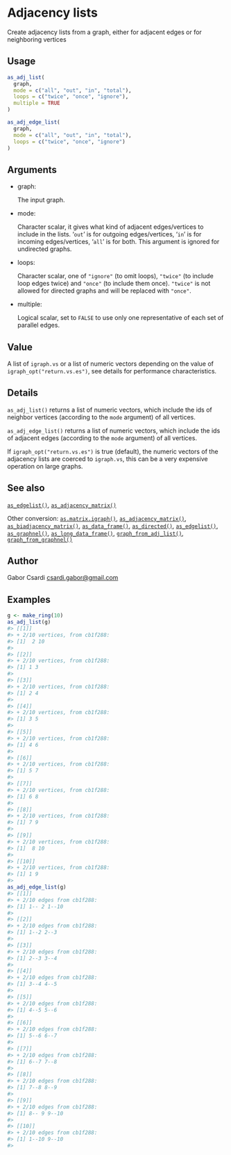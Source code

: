 # Adjacency lists

Create adjacency lists from a graph, either for adjacent edges or for
neighboring vertices

## Usage

``` r
as_adj_list(
  graph,
  mode = c("all", "out", "in", "total"),
  loops = c("twice", "once", "ignore"),
  multiple = TRUE
)

as_adj_edge_list(
  graph,
  mode = c("all", "out", "in", "total"),
  loops = c("twice", "once", "ignore")
)
```

## Arguments

- graph:

  The input graph.

- mode:

  Character scalar, it gives what kind of adjacent edges/vertices to
  include in the lists. ‘`out`’ is for outgoing edges/vertices, ‘`in`’
  is for incoming edges/vertices, ‘`all`’ is for both. This argument is
  ignored for undirected graphs.

- loops:

  Character scalar, one of `"ignore"` (to omit loops), `"twice"` (to
  include loop edges twice) and `"once"` (to include them once).
  `"twice"` is not allowed for directed graphs and will be replaced with
  `"once"`.

- multiple:

  Logical scalar, set to `FALSE` to use only one representative of each
  set of parallel edges.

## Value

A list of `igraph.vs` or a list of numeric vectors depending on the
value of `igraph_opt("return.vs.es")`, see details for performance
characteristics.

## Details

`as_adj_list()` returns a list of numeric vectors, which include the ids
of neighbor vertices (according to the `mode` argument) of all vertices.

`as_adj_edge_list()` returns a list of numeric vectors, which include
the ids of adjacent edges (according to the `mode` argument) of all
vertices.

If `igraph_opt("return.vs.es")` is true (default), the numeric vectors
of the adjacency lists are coerced to `igraph.vs`, this can be a very
expensive operation on large graphs.

## See also

[`as_edgelist()`](https://r.igraph.org/reference/as_edgelist.md),
[`as_adjacency_matrix()`](https://r.igraph.org/reference/as_adjacency_matrix.md)

Other conversion:
[`as.matrix.igraph()`](https://r.igraph.org/reference/as.matrix.igraph.md),
[`as_adjacency_matrix()`](https://r.igraph.org/reference/as_adjacency_matrix.md),
[`as_biadjacency_matrix()`](https://r.igraph.org/reference/as_biadjacency_matrix.md),
[`as_data_frame()`](https://r.igraph.org/reference/graph_from_data_frame.md),
[`as_directed()`](https://r.igraph.org/reference/as_directed.md),
[`as_edgelist()`](https://r.igraph.org/reference/as_edgelist.md),
[`as_graphnel()`](https://r.igraph.org/reference/as_graphnel.md),
[`as_long_data_frame()`](https://r.igraph.org/reference/as_long_data_frame.md),
[`graph_from_adj_list()`](https://r.igraph.org/reference/graph_from_adj_list.md),
[`graph_from_graphnel()`](https://r.igraph.org/reference/graph_from_graphnel.md)

## Author

Gabor Csardi <csardi.gabor@gmail.com>

## Examples

``` r
g <- make_ring(10)
as_adj_list(g)
#> [[1]]
#> + 2/10 vertices, from cb1f288:
#> [1]  2 10
#> 
#> [[2]]
#> + 2/10 vertices, from cb1f288:
#> [1] 1 3
#> 
#> [[3]]
#> + 2/10 vertices, from cb1f288:
#> [1] 2 4
#> 
#> [[4]]
#> + 2/10 vertices, from cb1f288:
#> [1] 3 5
#> 
#> [[5]]
#> + 2/10 vertices, from cb1f288:
#> [1] 4 6
#> 
#> [[6]]
#> + 2/10 vertices, from cb1f288:
#> [1] 5 7
#> 
#> [[7]]
#> + 2/10 vertices, from cb1f288:
#> [1] 6 8
#> 
#> [[8]]
#> + 2/10 vertices, from cb1f288:
#> [1] 7 9
#> 
#> [[9]]
#> + 2/10 vertices, from cb1f288:
#> [1]  8 10
#> 
#> [[10]]
#> + 2/10 vertices, from cb1f288:
#> [1] 1 9
#> 
as_adj_edge_list(g)
#> [[1]]
#> + 2/10 edges from cb1f288:
#> [1] 1-- 2 1--10
#> 
#> [[2]]
#> + 2/10 edges from cb1f288:
#> [1] 1--2 2--3
#> 
#> [[3]]
#> + 2/10 edges from cb1f288:
#> [1] 2--3 3--4
#> 
#> [[4]]
#> + 2/10 edges from cb1f288:
#> [1] 3--4 4--5
#> 
#> [[5]]
#> + 2/10 edges from cb1f288:
#> [1] 4--5 5--6
#> 
#> [[6]]
#> + 2/10 edges from cb1f288:
#> [1] 5--6 6--7
#> 
#> [[7]]
#> + 2/10 edges from cb1f288:
#> [1] 6--7 7--8
#> 
#> [[8]]
#> + 2/10 edges from cb1f288:
#> [1] 7--8 8--9
#> 
#> [[9]]
#> + 2/10 edges from cb1f288:
#> [1] 8-- 9 9--10
#> 
#> [[10]]
#> + 2/10 edges from cb1f288:
#> [1] 1--10 9--10
#> 
```
